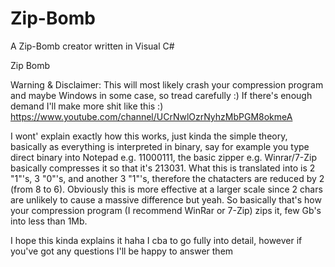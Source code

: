 # Zip-Bomb
A Zip-Bomb creator written in Visual C#


Zip Bomb

Warning & Disclaimer: This will most likely crash your compression program and maybe Windows in some case, so tread carefully :)
If there's enough demand I'll make more shit like this :) https://www.youtube.com/channel/UCrNwlOzrNyhzMbPGM8okmeA

I wont' explain exactly how this works, just kinda the simple theory, basically as everything is interpreted in binary, say for example you type direct binary into Notepad e.g. 11000111, the basic zipper e.g. Winrar/7-Zip basically compresses it so that it's 213031.
What this is translated into is 2 "1"'s, 3 "0"'s, and another 3 "1"'s, therefore the chatacters are reduced by 2 (from 8 to 6).
Obviously this is more effective at a larger scale since 2 chars are unlikely to cause a massive difference but yeah. So basically that's how your compression program (I recommend WinRar or 7-Zip) zips it, few Gb's into less than 1Mb.

I hope this kinda explains it haha I cba to go fully into detail, however if you've got any questions I'll be happy to answer them
